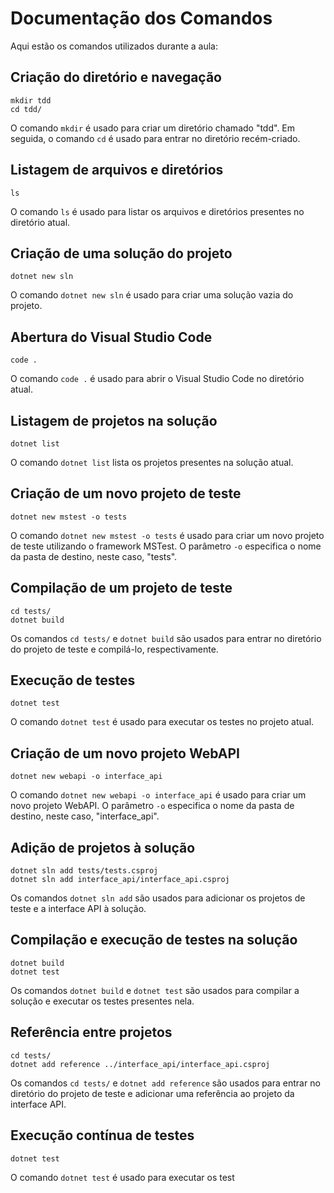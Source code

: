 # Documentação dos Comandos

Aqui estão os comandos utilizados durante a aula:

## Criação do diretório e navegação

```shell
mkdir tdd
cd tdd/
```

O comando `mkdir` é usado para criar um diretório chamado "tdd". Em seguida, o comando `cd` é usado para entrar no diretório recém-criado.

## Listagem de arquivos e diretórios

```shell
ls
```

O comando `ls` é usado para listar os arquivos e diretórios presentes no diretório atual.

## Criação de uma solução do projeto

```shell
dotnet new sln
```

O comando `dotnet new sln` é usado para criar uma solução vazia do projeto.

## Abertura do Visual Studio Code

```shell
code .
```

O comando `code .` é usado para abrir o Visual Studio Code no diretório atual.

## Listagem de projetos na solução

```shell
dotnet list
```

O comando `dotnet list` lista os projetos presentes na solução atual.

## Criação de um novo projeto de teste

```shell
dotnet new mstest -o tests
```

O comando `dotnet new mstest -o tests` é usado para criar um novo projeto de teste utilizando o framework MSTest. O parâmetro `-o` especifica o nome da pasta de destino, neste caso, "tests".

## Compilação de um projeto de teste

```shell
cd tests/
dotnet build
```

Os comandos `cd tests/` e `dotnet build` são usados para entrar no diretório do projeto de teste e compilá-lo, respectivamente.

## Execução de testes

```shell
dotnet test
```

O comando `dotnet test` é usado para executar os testes no projeto atual.

## Criação de um novo projeto WebAPI

```shell
dotnet new webapi -o interface_api
```

O comando `dotnet new webapi -o interface_api` é usado para criar um novo projeto WebAPI. O parâmetro `-o` especifica o nome da pasta de destino, neste caso, "interface_api".

## Adição de projetos à solução

```shell
dotnet sln add tests/tests.csproj 
dotnet sln add interface_api/interface_api.csproj 
```

Os comandos `dotnet sln add` são usados para adicionar os projetos de teste e a interface API à solução.

## Compilação e execução de testes na solução

```shell
dotnet build
dotnet test
```

Os comandos `dotnet build` e `dotnet test` são usados para compilar a solução e executar os testes presentes nela.

## Referência entre projetos

```shell
cd tests/
dotnet add reference ../interface_api/interface_api.csproj 
```

Os comandos `cd tests/` e `dotnet add reference` são usados para entrar no diretório do projeto de teste e adicionar uma referência ao projeto da interface API.

## Execução contínua de testes

```shell
dotnet test
```

O comando `dotnet test` é usado para executar os test
